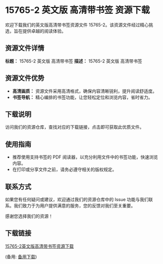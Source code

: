# 15765-2 英文版 高清带书签 资源下载

欢迎下载我们的英文版高清带书签资源文件 15765-2。该资源文件经过精心挑选，旨在提供卓越的阅读体验。

## 资源文件详情

**标题：** 15765-2 英文版 高清带书签
**描述：** 15765-2 英文版 高清带书签

## 资源文件优势

- **高清画质：** 资源文件采用高清格式，确保内容清晰锐利，提升阅读舒适度。
- **书签导航：** 精心编排的书签功能，让您轻松定位和浏览内容，省时省力。

## 下载说明

访问我们的资源仓库，查找对应的下载链接，点击即可获取此优质文件。

## 使用指南

- 推荐使用支持书签的 PDF 阅读器，以充分利用文件中的书签功能，快速浏览内容。
- 在打印或分享文件之前，请务必遵守相关的版权规定。

## 联系方式

如果您有任何疑问或建议，欢迎通过我们的资源仓库中的 Issue 功能与我们联系。我们致力于为用户提供满意的服务，您的反馈对我们至关重要。

感谢您选择我们的资源！

## 下载链接
[15765-2英文版高清带书签资源下载](https://pan.quark.cn/s/e8fe0a677dd7) 

(备用: [备用下载](https://pan.baidu.com/s/1LNMNqGBXnrtxKy2CV6nBwA?pwd=1234))
